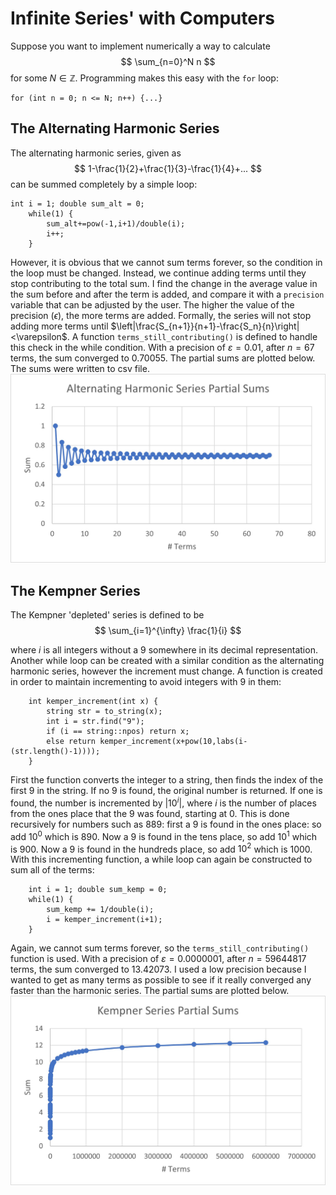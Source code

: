 # Infinite Series' with Computers

Suppose you want to implement numerically a way to calculate
$$
\sum_{n=0}^N n
$$
for some $N\in\mathbb{Z}$. Programming makes this easy with the `for` loop:
```
for (int n = 0; n <= N; n++) {...}
```
## The Alternating Harmonic Series
The alternating harmonic series, given as
$$
1-\frac{1}{2}+\frac{1}{3}-\frac{1}{4}+...
$$
can be summed completely by a simple loop:
```
int i = 1; double sum_alt = 0;
    while(1) {
        sum_alt+=pow(-1,i+1)/double(i);
        i++;
    }
```
However, it is obvious that we cannot sum terms forever, so the condition in the loop must be changed. Instead, we continue adding terms until they stop contributing to the total sum. I find the change in the average value in the sum before and after the term is added, and compare it with a `precision` variable that can be adjusted by the user. The higher the value of the precision ($\epsilon$), the more terms are added. Formally, the series will not stop adding more terms until $\left|\frac{S_{n+1}}{n+1}-\frac{S_n}{n}\right|<\varepsilon$. A function `terms_still_contributing()` is defined to handle this check in the while condition. With a precision of $\varepsilon = 0.01$, after $n = 67$ terms, the sum converged to $0.70055$. The partial sums are plotted below. The sums were written to csv file. 
![Alternating Series Partial Sums](hw1-alt.jpg)
## The Kempner Series
The Kempner 'depleted' series is defined to be 
$$
\sum_{i=1}^{\infty} \frac{1}{i}
$$

where $i$ is all integers without a $9$ somewhere in its decimal representation. Another while loop can be created with a similar condition as the alternating harmonic series, however the increment must change. A function is created in order to maintain incrementing to avoid integers with $9$ in them:
```
    int kemper_increment(int x) {
        string str = to_string(x);
        int i = str.find("9");
        if (i == string::npos) return x;
        else return kemper_increment(x+pow(10,labs(i-(str.length()-1))));  
    }
```
First the function converts the integer to a string, then finds the index of the first $9$ in the string. If no $9$ is found, the original number is returned. If one is found, the number is incremented by $|10^{i}|$, where $i$ is the number of places from the ones place that the $9$ was found, starting at $0$. This is done recursively for numbers such as $889$: first a $9$ is found in the ones place: so add $10^0$ which is $890$. Now a $9$ is found in the tens place, so add $10^1$ which is $900$. Now a $9$ is found in the hundreds place, so add $10^2$ which is $1000$. With this incrementing function, a while loop can again be constructed to sum all of the terms:
```
    int i = 1; double sum_kemp = 0;
    while(1) {
        sum_kemp += 1/double(i);
        i = kemper_increment(i+1);
    }
```
Again, we cannot sum terms forever, so the `terms_still_contributing()` function is used. With a precision of $\varepsilon = 0.0000001$, after $n = 59644817$ terms, the sum converged to $13.42073$. I used a low precision because I wanted to get as many terms as possible to see if it really converged any faster than the harmonic series. The partial sums are plotted below. 
![Kempner Series Partial Sums](hw1-kemp.jpg)